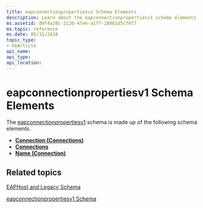 ```yaml
---
title: eapconnectionpropertiesv1 Schema Elements
description: Learn about the eapconnectionpropertiesv1 schema elements. The elements are Connection (Connections), Connections, and Name (Connection).
ms.assetid: d9f4a20c-2120-47ee-a1f7-28961d5cf677
ms.topic: reference
ms.date: 05/31/2018
topic_type: 
- kbArticle
api_name: 
api_type: 
api_location: 
---
```


# eapconnectionpropertiesv1 Schema Elements

The [eapconnectionpropertiesv1](eapconnectionpropertiesv1schema-schema.md) schema is made up of the following schema elements.

-   [**Connection (Connections)**](eapconnectionpropertiesv1schema-connection-connections-element.md)
-   [**Connections**](eapconnectionpropertiesv1schema-connections-element.md)
-   [**Name (Connection)**](eapconnectionpropertiesv1schema-name-connection-element.md)

## Related topics

<dl> <dt>

[EAPHost and Legacy Schema](eaphost-schemas.md)
</dt> <dt>

[eapconnectionpropertiesv1 Schema](eapconnectionpropertiesv1schema-schema.md)
</dt> </dl>

 

 





